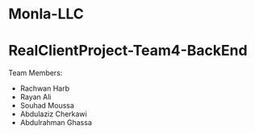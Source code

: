 # Monla-LLC

# RealClientProject-Team4-BackEnd
Team Members:
- Rachwan Harb
- Rayan Ali
- Souhad Moussa
- Abdulaziz Cherkawi
- Abdulrahman Ghassa